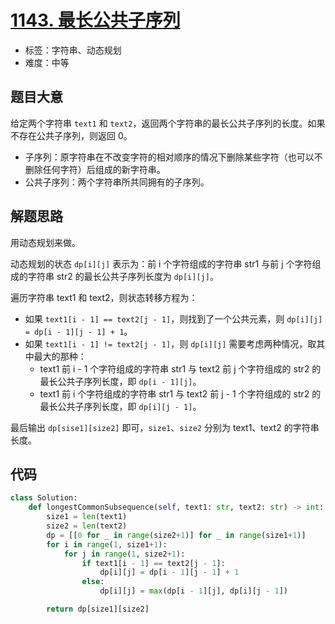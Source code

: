 # [1143. 最长公共子序列](https://leetcode.cn/problems/longest-common-subsequence/)

- 标签：字符串、动态规划
- 难度：中等

## 题目大意

给定两个字符串 `text1` 和 `text2`，返回两个字符串的最长公共子序列的长度。如果不存在公共子序列，则返回 0。

- 子序列：原字符串在不改变字符的相对顺序的情况下删除某些字符（也可以不删除任何字符）后组成的新字符串。
- 公共子序列：两个字符串所共同拥有的子序列。

## 解题思路

用动态规划来做。

动态规划的状态 `dp[i][j]` 表示为：前 i 个字符组成的字符串 str1 与前 j 个字符组成的字符串 str2 的最长公共子序列长度为 `dp[i][j]`。

遍历字符串 text1 和 text2，则状态转移方程为：

- 如果 `text1[i - 1] == text2[j - 1]`，则找到了一个公共元素，则 `dp[i][j] = dp[i - 1][j - 1] + 1`。
- 如果 `text1[i - 1] != text2[j - 1]`，则 `dp[i][j]` 需要考虑两种情况，取其中最大的那种：
  - text1 前 i - 1 个字符组成的字符串 str1 与 text2 前 j 个字符组成的 str2 的最长公共子序列长度，即 `dp[i - 1][j]`。
  - text1 前 i 个字符组成的字符串 str1 与 text2 前 j - 1 个字符组成的 str2 的最长公共子序列长度，即 `dp[i][j - 1]`。

最后输出 `dp[sise1][size2]` 即可，`size1`、`size2` 分别为 text1、text2 的字符串长度。

## 代码

```Python
class Solution:
    def longestCommonSubsequence(self, text1: str, text2: str) -> int:
        size1 = len(text1)
        size2 = len(text2)
        dp = [[0 for _ in range(size2+1)] for _ in range(size1+1)]
        for i in range(1, size1+1):
            for j in range(1, size2+1):
                if text1[i - 1] == text2[j - 1]:
                    dp[i][j] = dp[i - 1][j - 1] + 1
                else:
                    dp[i][j] = max(dp[i - 1][j], dp[i][j - 1])

        return dp[size1][size2]
```

